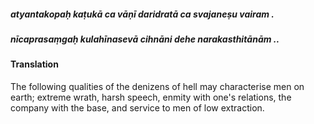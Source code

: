 ##### atyantakopaḥ kaṭukā ca vāṇī daridratā ca svajaneṣu vairam .
##### nīcaprasaṃgaḥ kulahīnasevā cihnāni dehe narakasthitānām ..

#### Translation

The following qualities of the denizens of hell may characterise men on earth; extreme wrath, harsh speech, enmity with one's relations, the company with the base, and service to men of low extraction.